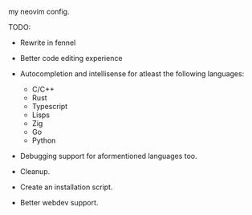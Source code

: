 my neovim config.

TODO:
- Rewrite in fennel
- Better code editing experience
- Autocompletion and intellisense for atleast the following languages:
    - C/C++
    - Rust
    - Typescript
    - Lisps
    - Zig
    - Go
    - Python

- Debugging support for aformentioned languages too.

- Cleanup.
- Create an installation script.
- Better webdev support.
